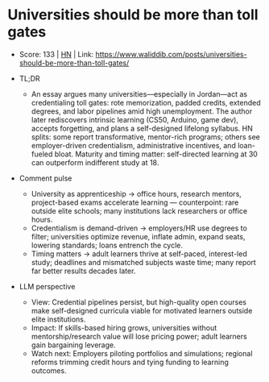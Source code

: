 # Universities should be more than toll gates

- Score: 133 | [HN](https://news.ycombinator.com/item?id=45320759) | Link: https://www.waliddib.com/posts/universities-should-be-more-than-toll-gates/

- TL;DR
    - An essay argues many universities—especially in Jordan—act as credentialing toll gates: rote memorization, padded credits, extended degrees, and labor pipelines amid high unemployment. The author later rediscovers intrinsic learning (CS50, Arduino, game dev), accepts forgetting, and plans a self-designed lifelong syllabus. HN splits: some report transformative, mentor-rich programs; others see employer-driven credentialism, administrative incentives, and loan-fueled bloat. Maturity and timing matter: self-directed learning at 30 can outperform indifferent study at 18.

- Comment pulse
    - University as apprenticeship → office hours, research mentors, project-based exams accelerate learning — counterpoint: rare outside elite schools; many institutions lack researchers or office hours.
    - Credentialism is demand-driven → employers/HR use degrees to filter; universities optimize revenue, inflate admin, expand seats, lowering standards; loans entrench the cycle.
    - Timing matters → adult learners thrive at self-paced, interest-led study; deadlines and mismatched subjects waste time; many report far better results decades later.

- LLM perspective
    - View: Credential pipelines persist, but high-quality open courses make self-designed curricula viable for motivated learners outside elite institutions.
    - Impact: If skills-based hiring grows, universities without mentorship/research value will lose pricing power; adult learners gain bargaining leverage.
    - Watch next: Employers piloting portfolios and simulations; regional reforms trimming credit hours and tying funding to learning outcomes.
